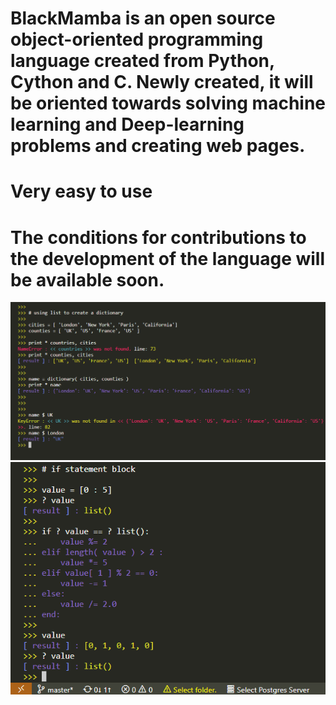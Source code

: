 # BlackMamba is an open source object-oriented programming language created from Python, Cython and C. Newly created, it will be oriented towards solving machine learning and Deep-learning problems and creating web pages.
# Very easy to use 
# The conditions for contributions to the development of the language will be available soon.


![ScreenShot](/images/create_dict.png)
![ScreenShot](/images/if_block.png)


